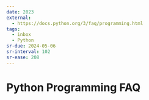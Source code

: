 ```yaml
---
date: 2023
external:
  - https://docs.python.org/3/faq/programming.html
tags:
  - inbox
  - Python
sr-due: 2024-05-06
sr-interval: 102
sr-ease: 208
---
```

# Python Programming FAQ
